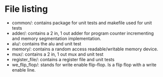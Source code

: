 # File listing
- common/: contains package for unit tests and makefile used for unit tests
- adder/: contains a 2 in, 1 out adder for program counter incrementing and memory segmentation implementation.
- alu/: contains the alu and unit test
- memory/: contains a random access readable/writable memory device.
- mux/: contains a 2 in, 1 out mux and unit test
- register\_file/: contains a register file and unit tests
- we\_flip\_flop/: stands for write enable flip-flop. Is a flip flop with a write enable line. 
